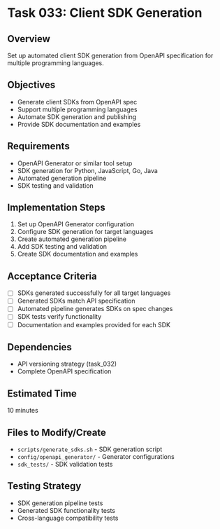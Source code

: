 # Task 033: Client SDK Generation

## Overview
Set up automated client SDK generation from OpenAPI specification for multiple programming languages.

## Objectives
- Generate client SDKs from OpenAPI spec
- Support multiple programming languages
- Automate SDK generation and publishing
- Provide SDK documentation and examples

## Requirements
- OpenAPI Generator or similar tool setup
- SDK generation for Python, JavaScript, Go, Java
- Automated generation pipeline
- SDK testing and validation

## Implementation Steps
1. Set up OpenAPI Generator configuration
2. Configure SDK generation for target languages
3. Create automated generation pipeline
4. Add SDK testing and validation
5. Create SDK documentation and examples

## Acceptance Criteria
- [ ] SDKs generated successfully for all target languages
- [ ] Generated SDKs match API specification
- [ ] Automated pipeline generates SDKs on spec changes
- [ ] SDK tests verify functionality
- [ ] Documentation and examples provided for each SDK

## Dependencies
- API versioning strategy (task_032)
- Complete OpenAPI specification

## Estimated Time
10 minutes

## Files to Modify/Create
- `scripts/generate_sdks.sh` - SDK generation script
- `config/openapi_generator/` - Generator configurations
- `sdk_tests/` - SDK validation tests

## Testing Strategy
- SDK generation pipeline tests
- Generated SDK functionality tests
- Cross-language compatibility tests